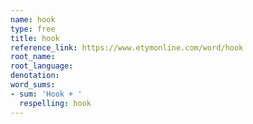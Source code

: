 ```yaml
---
name: hook
type: free
title: hook
reference_link: https://www.etymonline.com/word/hook
root_name: 
root_language: 
denotation: 
word_sums:
- sum: 'Hook + '
  respelling: hook
---
```

